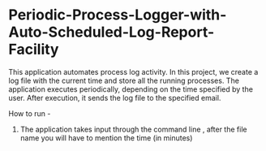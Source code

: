 # Periodic-Process-Logger-with-Auto-Scheduled-Log-Report-Facility

This application automates process log activity. In this project, we create a log file with
the current time and store all the running processes. The application executes periodically, depending on the
time specified by the user. After execution, it sends the log file to the specified email.

How to run - 
1. The application takes input through the command line , after the file name you will have to mention the time (in minutes)
